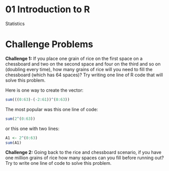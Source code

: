 01 Introduction to R
================
Statistics

# Challenge Problems
**Challenge 1:**
If you place one grain of rice on the first space on a chessboard and
two on the second space and four on the third and so on (doubling every
time), how many grains of rice will you need to fill the chessboard
(which has 64 spaces)? Try writing one line of R code that will solve
this problem.

Here is one way to create the vector:
``` r
sum(((0:63)-(-2:61))^(0:63))
```
The most popular was this one line of code:
``` r
sum(2^(0:63))
```
or this one with two lines:
```r
A1 <- 2^(0:63)
sum(A1)
```

**Challenge 2:** 
Going back to the rice and chessboard scenario, if you have one million
grains of rice how many spaces can you fill before running out? Try to
write one line of code to solve this problem.
